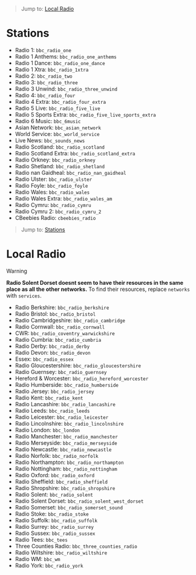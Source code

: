 > Jump to: [Local Radio](#local-radio)

# Stations

- Radio 1: `bbc_radio_one`
- Radio 1 Anthems: `bbc_radio_one_anthems`
- Radio 1 Dance: `bbc_radio_one_dance`
- Radio 1 Xtra: `bbc_radio_1xtra`
- Radio 2: `bbc_radio_two`
- Radio 3: `bbc_radio_three`
- Radio 3 Unwind: `bbc_radio_three_unwind`
- Radio 4: `bbc_radio_four`
- Radio 4 Extra: `bbc_radio_four_extra`
- Radio 5 Live: `bbc_radio_five_live`
- Radio 5 Sports Extra: `bbc_radio_five_live_sports_extra`
- Radio 6 Music: `bbc_6music`
- Asian Network: `bbc_asian_network`
- World Service: `bbc_world_service`
- Live News: `bbc_sounds_news`
- Radio Scotland: `bbc_radio_scotland`
- Radio Scotland Extra: `bbc_radio_scotland_extra`
- Radio Orkney: `bbc_radio_orkney`
- Radio Shetland: `bbc_radio_shetland`
- Radio nan Gaidheal: `bbc_radio_nan_gaidheal`
- Radio Ulster: `bbc_radio_ulster`
- Radio Foyle: `bbc_radio_foyle`
- Radio Wales: `bbc_radio_wales`
- Radio Wales Extra: `bbc_radio_wales_am`
- Radio Cymru: `bbc_radio_cymru`
- Radio Cymru 2: `bbc_radio_cymru_2`
- CBeebies Radio: `cbeebies_radio`

> Jump to: [Stations](#stations)

# Local Radio

> [!WARNING]
> **Radio Solent Dorset doesnt seem to have their resources in the same place as all the other networks.** To find their resources, replace `networks` with `services`.

- Radio Berkshire: `bbc_radio_berkshire`
- Radio Bristol: `bbc_radio_bristol`
- Radio Cambridgeshire: `bbc_radio_cambridge`
- Radio Cornwall: `bbc_radio_cornwall`
- CWR: `bbc_radio_coventry_warwickshire`
- Radio Cumbria: `bbc_radio_cumbria`
- Radio Derby: `bbc_radio_derby`
- Radio Devon: `bbc_radio_devon`
- Essex: `bbc_radio_essex`
- Radio Gloucestershire: `bbc_radio_gloucestershire`
- Radio Guernsey: `bbc_radio_guernsey`
- Hereford & Worcester: `bbc_radio_hereford_worcester`
- Radio Humberside: `bbc_radio_humberside`
- Radio Jersey: `bbc_radio_jersey`
- Radio Kent: `bbc_radio_kent`
- Radio Lancashire: `bbc_radio_lancashire`
- Radio Leeds: `bbc_radio_leeds`
- Radio Leicester: `bbc_radio_leicester`
- Radio Lincolnshire: `bbc_radio_lincolnshire`
- Radio London: `bbc_london`
- Radio Manchester: `bbc_radio_manchester`
- Radio Merseyside: `bbc_radio_merseyside`
- Radio Newcastle: `bbc_radio_newcastle`
- Radio Norfolk: `bbc_radio_norfolk`
- Radio Northampton: `bbc_radio_northampton`
- Radio Nottingham: `bbc_radio_nottingham`
- Radio Oxford: `bbc_radio_oxford`
- Radio Sheffield: `bbc_radio_sheffield`
- Radio Shropshire: `bbc_radio_shropshire`
- Radio Solent: `bbc_radio_solent`
- Radio Solent Dorset: `bbc_radio_solent_west_dorset`
- Radio Somerset: `bbc_radio_somerset_sound`
- Radio Stoke: `bbc_radio_stoke`
- Radio Suffolk: `bbc_radio_suffolk`
- Radio Surrey: `bbc_radio_surrey`
- Radio Sussex: `bbc_radio_sussex`
- Radio Tees: `bbc_tees`
- Three Counties Radio: `bbc_three_counties_radio`
- Radio Wiltshire: `bbc_radio_wiltshire`
- Radio WM: `bbc_wm`
- Radio York: `bbc_radio_york`
